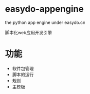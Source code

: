 # easydo-appengine
the python app engine under easydo.cn

脚本化web应用开发引擎

# 功能

- 软件包管理
- 脚本的运行
- 规则
- 主模板


